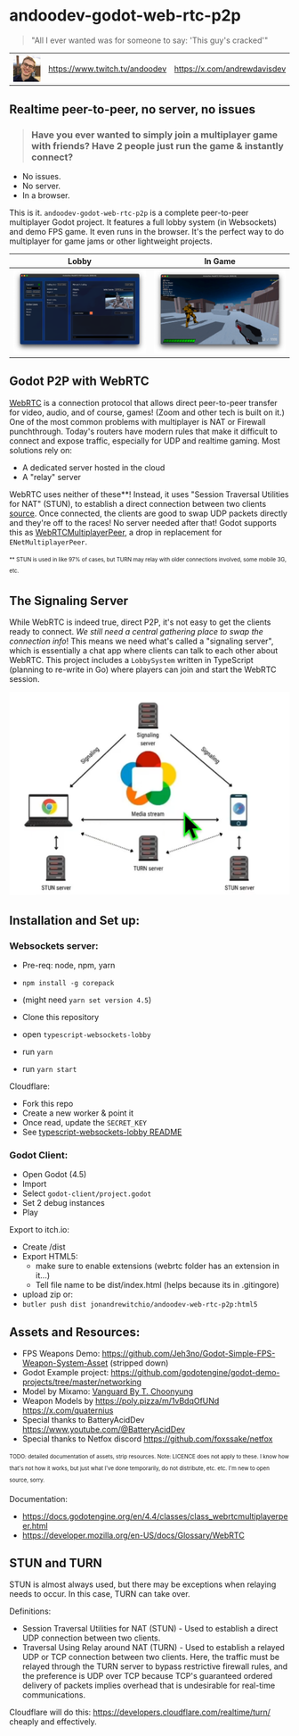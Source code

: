 # andoodev-godot-web-rtc-p2p

> "All I ever wanted was for someone to say: 'This guy's cracked'"

|                        |                                |                              |
| :--------------------: | :----------------------------: | :--------------------------: |
| ![](docs/andoodev.png) | https://www.twitch.tv/andoodev | https://x.com/andrewdavisdev |

## Realtime peer-to-peer, no server, no issues

> ### Have you ever wanted to simply join a multiplayer game with friends? Have 2 people just run the game & instantly connect?

- No issues.
- No server.
- In a browser.

This is it. `andoodev-godot-web-rtc-p2p` is a complete peer-to-peer multiplayer Godot project. It features a full lobby system (in Websockets) and demo FPS game. It even runs in the browser. It's the perfect way to do multiplayer for game jams or other lightweight projects.

|             Lobby              |            In Game             |
| :----------------------------: | :----------------------------: |
| ![](docs/web_rtc_screen_1.png) | ![](docs/web_rtc_screen_2.png) |

## Godot P2P with WebRTC

[WebRTC](https://webrtc.org/) is a connection protocol that allows direct peer-to-peer transfer for video, audio, and of course, games! (Zoom and other tech is built on it.) One of the most common problems with multiplayer is NAT or Firewall punchthrough. Today's routers have modern rules that make it difficult to connect and expose traffic, especially for UDP and realtime gaming. Most solutions rely on:

- A dedicated server hosted in the cloud
- A "relay" server

WebRTC uses neither of these\*\*! Instead, it uses "Session Traversal Utilities for NAT" (STUN), to establish a direct connection between two clients [source](https://developer.liveswitch.io/liveswitch-server/guides/what-are-stun-turn-and-ice.html). Once connected, the clients are good to swap UDP packets directly and they're off to the races! No server needed after that! Godot supports this as [WebRTCMultiplayerPeer](https://docs.godotengine.org/en/4.4/classes/class_webrtcmultiplayerpeer.html#class-webrtcmultiplayerpeer), a drop in replacement for `ENetMultiplayerPeer`.

<sub><sup>\*\* STUN is used in like 97% of cases, but TURN may relay with older connections involved, some mobile 3G, etc.</sup></sub>

## The Signaling Server

While WebRTC is indeed true, direct P2P, it's not easy to get the clients ready to connect. _We still need a central gathering place to swap the connection info_! This means we need what's called a "signaling server", which is essentially a chat app where clients can talk to each other about WebRTC. This project includes a `LobbySystem` written in TypeScript (planning to re-write in Go) where players can join and start the WebRTC session.

![web_rtc_example](docs/web_rtc_example.png)

## Installation and Set up:

### Websockets server:

- Pre-req: node, npm, yarn
- `npm install -g corepack`
- (might need `yarn set version 4.5`)

- Clone this repository
- open `typescript-websockets-lobby`
- run `yarn`
- run `yarn start`

Cloudflare:

- Fork this repo
- Create a new worker & point it
- Once read, update the `SECRET_KEY`
- See [typescript-websockets-lobby README](typescript-websockets-lobby/README.md)

### Godot Client:

- Open Godot (4.5)
- Import
- Select `godot-client/project.godot`
- Set 2 debug instances
- Play

Export to itch.io:

- Create /dist
- Export HTML5:
  - make sure to enable extensions (webrtc folder has an extension in it...)
  - Tell file name to be dist/index.html (helps because its in .gitingore)
- upload zip or:
- `butler push dist jonandrewitchio/andoodev-web-rtc-p2p:html5`

## Assets and Resources:

- FPS Weapons Demo: https://github.com/Jeh3no/Godot-Simple-FPS-Weapon-System-Asset (stripped down)
- Godot Example project: https://github.com/godotengine/godot-demo-projects/tree/master/networking
- Model by Mixamo: [Vanguard By T. Choonyung](https://www.mixamo.com/#/?page=1&type=Character)
- Weapon Models by https://poly.pizza/m/1vBdqOfUNd https://x.com/quaternius
- Special thanks to BatteryAcidDev https://www.youtube.com/@BatteryAcidDev
- Special thanks to Netfox discord https://github.com/foxssake/netfox

<sub><sup>TODO: detailed documentation of assets, strip resources. Note: LICENCE does not apply to these. I know how that's not how it works, but just what I've done temporarily, do not distribute, etc. etc. I'm new to open source, sorry.</sup></sub>

Documentation:

- https://docs.godotengine.org/en/4.4/classes/class_webrtcmultiplayerpeer.html
- https://developer.mozilla.org/en-US/docs/Glossary/WebRTC

## STUN and TURN

STUN is almost always used, but there may be exceptions when relaying needs to occur. In this case, TURN can take over.

Definitions:

- Session Traversal Utilities for NAT (STUN) - Used to establish a direct UDP connection between two clients.
- Traversal Using Relay around NAT (TURN) - Used to establish a relayed UDP or TCP connection between two clients. Here, the traffic must be relayed through the TURN server to bypass restrictive firewall rules, and the preference is UDP over TCP because TCP's guaranteed ordered delivery of packets implies overhead that is undesirable for real-time communications.

Cloudflare will do this: https://developers.cloudflare.com/realtime/turn/ cheaply and effectively.
